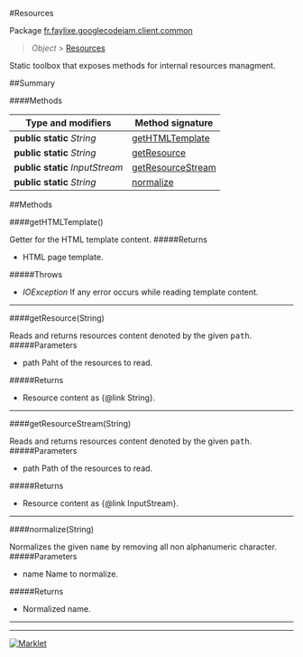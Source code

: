 #Resources

Package [fr.faylixe.googlecodejam.client.common](README.md)<br>
> *Object* > [Resources](Resources.md)

<p>Static toolbox that exposes methods for internal resources managment.</p>

##Summary

####Methods

Type and modifiers | Method signature
 --- | --- 
**public static** *String* | [getHTMLTemplate](#gethtmltemplate)
**public static** *String* | [getResource](#getresourcestring)
**public static** *InputStream* | [getResourceStream](#getresourcestreamstring)
**public static** *String* | [normalize](#normalizestring)


##Methods

####getHTMLTemplate()


Getter for the HTML template content.
#####Returns


* HTML page template.

#####Throws

* *IOException* If any error occurs while reading template content.

---
####getResource(String)


Reads and returns resources content denoted by the
 given <tt>path</tt>.
#####Parameters


* path Paht of the resources to read.

#####Returns


* Resource content as {@link String}.

---
####getResourceStream(String)


Reads and returns resources content denoted by the
 given <tt>path</tt>.
#####Parameters


* path Path of the resources to read.

#####Returns


* Resource content as {@link InputStream}.

---
####normalize(String)


Normalizes the given <tt>name</tt> by removing
 all non alphanumeric character.
#####Parameters


* name Name to normalize.

#####Returns


* Normalized name.

---
---
[![Marklet](https://img.shields.io/badge/Generated%20by-Marklet-green.svg)](https://github.com/Faylixe/marklet)